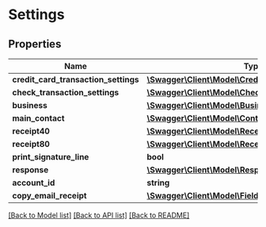# Settings

## Properties
Name | Type | Description | Notes
------------ | ------------- | ------------- | -------------
**credit_card_transaction_settings** | [**\Swagger\Client\Model\CreditCardTransactionSettings**](CreditCardTransactionSettings.md) |  | [optional] 
**check_transaction_settings** | [**\Swagger\Client\Model\CheckTransactionSettings**](CheckTransactionSettings.md) |  | [optional] 
**business** | [**\Swagger\Client\Model\Business**](Business.md) |  | [optional] 
**main_contact** | [**\Swagger\Client\Model\Contact**](Contact.md) |  | [optional] 
**receipt40** | [**\Swagger\Client\Model\Receipt**](Receipt.md) |  | [optional] 
**receipt80** | [**\Swagger\Client\Model\Receipt**](Receipt.md) |  | [optional] 
**print_signature_line** | **bool** |  | [optional] 
**response** | [**\Swagger\Client\Model\Response**](Response.md) |  | [optional] 
**account_id** | **string** |  | [optional] 
**copy_email_receipt** | [**\Swagger\Client\Model\FieldInfo**](FieldInfo.md) |  | [optional] 

[[Back to Model list]](../../README.md#documentation-for-models) [[Back to API list]](../../README.md#documentation-for-api-endpoints) [[Back to README]](../../README.md)


